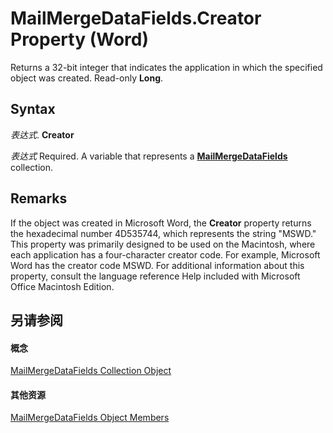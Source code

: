 
# MailMergeDataFields.Creator Property (Word)

Returns a 32-bit integer that indicates the application in which the specified object was created. Read-only  **Long**.


## Syntax

 _表达式_. **Creator**

 _表达式_ Required. A variable that represents a **[MailMergeDataFields](a660288d-1a2c-53ec-20d2-c52353be90c8.md)** collection.


## Remarks

If the object was created in Microsoft Word, the  **Creator** property returns the hexadecimal number 4D535744, which represents the string "MSWD." This property was primarily designed to be used on the Macintosh, where each application has a four-character creator code. For example, Microsoft Word has the creator code MSWD. For additional information about this property, consult the language reference Help included with Microsoft Office Macintosh Edition.


## 另请参阅


#### 概念


[MailMergeDataFields Collection Object](a660288d-1a2c-53ec-20d2-c52353be90c8.md)
#### 其他资源


[MailMergeDataFields Object Members](http://msdn.microsoft.com/library/fb263fb8-9429-a802-a602-fb39f13663ed%28Office.15%29.aspx)